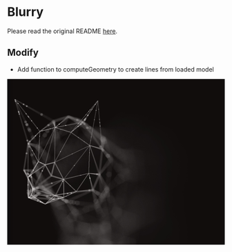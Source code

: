 # Blurry

Please read the original README [here](README_original.md).

## Modify
- Add function to computeGeometry to create lines from loaded model

![](screenshot3.jpg)